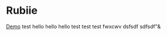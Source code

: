 # Rubiie
[Demo](http://rubiie.yawe.me/)
test
hello
hello
hello
test
test
test
fwxcwv
dsfsdf
sdfsdf"&
